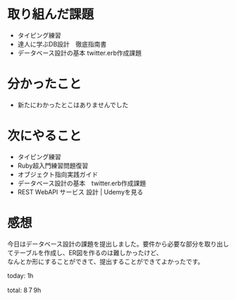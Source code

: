 #  取り組んだ課題
- タイピング練習
- 達人に学ぶDB設計　徹底指南書
- データベース設計の基本 twitter.erb作成課題


# 分かったこと
- 新たにわかったとこはありませんでした
  
# 次にやること
- タイピング練習
- Ruby超入門練習問題復習
- オブジェクト指向実践ガイド
- データベース設計の基本　twitter.erb作成課題
- REST WebAPI サービス 設計 | Udemyを見る



# 感想
今日はデータベース設計の課題を提出しました。要件から必要な部分を取り出してテーブルを作成し、ER図を作るのは難しかったけど、  
なんとか形にすることができて、提出することができてよかったです。

today:  1h

total: 8７9h
